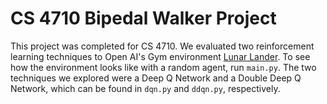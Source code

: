 # CS 4710 Bipedal Walker Project

This project was completed for CS 4710. We evaluated two reinforcement learning techniques to Open AI's Gym environment [Lunar Lander](https://gym.openai.com/envs/LunarLander-v2/). To see how the environment looks like with a random agent, run `main.py`. The two techniques we explored were a Deep Q Network and a Double Deep Q Network, which can be found in `dqn.py` and `ddqn.py`, respectively. 
